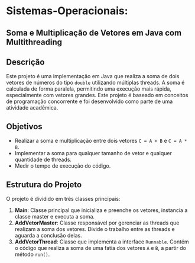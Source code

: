 # Sistemas-Operacionais: 
  ## Soma e Multiplicação de Vetores em Java com Multithreading

## Descrição
Este projeto é uma implementação em Java que realiza a soma de dois vetores de números do tipo `double` utilizando múltiplas threads. A soma é calculada de forma paralela, permitindo uma execução mais rápida, especialmente com vetores grandes. Este projeto é baseado em conceitos de programação concorrente e foi desenvolvido como parte de uma atividade acadêmica.

## Objetivos
- Realizar a soma e multiplicação entre dois vetores `C = A + B` e `C = A * B`.
- Implementar a soma para qualquer tamanho de vetor e qualquer quantidade de threads.
- Medir o tempo de execução do código.

## Estrutura do Projeto
O projeto é dividido em três classes principais:

1. **Main**: Classe principal que inicializa e preenche os vetores, instancia a classe master e executa a soma.
2. **AddVetorMaster**: Classe responsável por gerenciar as threads que realizam a soma dos vetores. Divide o trabalho entre as threads e aguarda a conclusão delas.
3. **AddVetorThread**: Classe que implementa a interface `Runnable`. Contém o código que realiza a soma de uma fatia dos vetores `A` e `B`, a partir do método `run()`.


